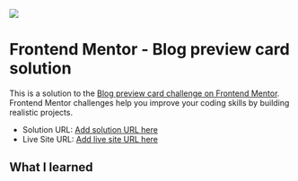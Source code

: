 ![](./screenshot.jpg)

# Frontend Mentor - Blog preview card solution

This is a solution to the [Blog preview card challenge on Frontend Mentor](https://www.frontendmentor.io/challenges/blog-preview-card-ckPaj01IcS). Frontend Mentor challenges help you improve your coding skills by building realistic projects.

- Solution URL: [Add solution URL here](https://your-solution-url.com)
- Live Site URL: [Add live site URL here](https://your-live-site-url.com)

## What I learned
